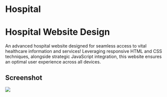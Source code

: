 # Hospital

<h1>Hospital  Website Design </h1>

<p> An advanced hospital website designed for seamless access to vital healthcare information and services! Leveraging responsive HTML and CSS techniques, alongside strategic JavaScript integration, this website ensures an optimal user experience across all devices.</p>

<h2> Screenshot </h2>

![](screenshot.gif)
